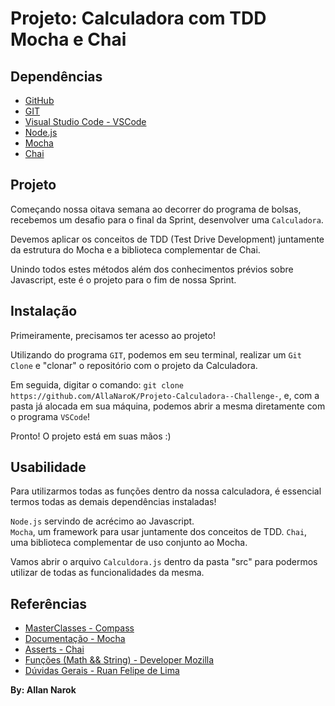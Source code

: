 # Projeto: Calculadora com TDD Mocha e Chai

## Dependências

* [GitHub](https://github.com)
* [GIT](https://git-scm.com/downloads)
* [Visual Studio Code - VSCode](https://code.visualstudio.com/download)
* [Node.js](https://nodejs.org/en/download/)
* [Mocha](https://mochajs.org/)
* [Chai](https://www.chaijs.com/)


## Projeto

Começando nossa oitava semana ao decorrer do programa de bolsas, recebemos um desafio para o final da Sprint, desenvolver uma `Calculadora`.

Devemos aplicar os conceitos de TDD (Test Drive Development) juntamente da estrutura do Mocha e a biblioteca complementar de Chai.

Unindo todos estes métodos além dos conhecimentos prévios sobre Javascript, este é o projeto para o fim de nossa Sprint.


## Instalação

Primeiramente, precisamos ter acesso ao projeto! 

Utilizando do programa `GIT`, podemos em seu terminal, realizar um `Git Clone` e "clonar" o repositório com o projeto da Calculadora.

Em seguida, digitar o comando: `git clone https://github.com/AllaNaroK/Projeto-Calculadora--Challenge-`, e, com a pasta já alocada em sua máquina, podemos abrir a mesma diretamente com o programa `VSCode`!

Pronto! O projeto está em suas mãos :)


## Usabilidade

Para utilizarmos todas as funções dentro da nossa calculadora, é essencial termos todas as demais dependências instaladas!
 
``Node.js`` servindo de acrécimo ao Javascript.  
``Mocha``, um framework para usar juntamente dos conceitos de TDD.
``Chai``, uma biblioteca complementar de uso conjunto ao Mocha. 

Vamos abrir o arquivo `Calculdora.js` dentro da pasta "src" para podermos utilizar de todas as funcionalidades da mesma.


## Referências
- [MasterClasses - Compass](Privado)
- [Documentação - Mocha](https://mochajs.org)
- [Asserts - Chai](https://www.chaijs.com/api/assert/)
- [Funções (Math && String) - Developer Mozilla](https://developer.mozilla.org/pt-BR/docs/Web/JavaScript)
- [Dúvidas Gerais - Ruan Felipe de Lima](https://github.com/RuanLima23)

**By: Allan Narok**